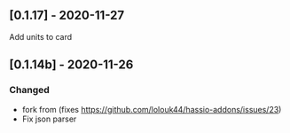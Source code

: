 ## [0.1.17] - 2020-11-27
Add units to card
## [0.1.14b] - 2020-11-26
### Changed
- fork from (fixes https://github.com/lolouk44/hassio-addons/issues/23)
- Fix json parser

